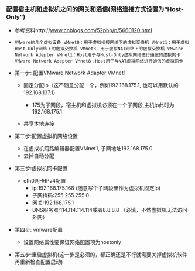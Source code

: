 ### 配置宿主机和虚拟机之间的网关和通信(网络连接方式设置为“Host-Only”)

- 参考资料http://www.cnblogs.com/52php/p/5660120.html

* `VMware的几个虚拟设备
  VMnet0：用于虚拟桥接网络下的虚拟交换机
  VMnet1：用于虚拟Host-Only网络下的虚拟交换机
  VMnet8：用于虚拟NAT网络下的虚拟交换机
  VMware Network Adepter VMnet1：Host用于与Host-Only虚拟网络进行通信的虚拟网卡
  VMware Network Adepter VMnet8：Host用于与NAT虚拟网络进行通信的虚拟网卡`
  
* 第一步: 配置VMware Network Adapter VMnet1

  - 固定分配ip（这不随意分配一个，例如192.168.175.1, 也可以用默认的192.168.137.1）
  
    - 175为子网段，宿主机和虚拟机必须在一个子网段,主机ip此时为192.168.175.1
  - 共享本地连接
  
* 第二步:配置虚拟机网络设置
  - 在虚拟机网路编辑器配置VMnet1, 子网地址192.168.175.0
  - 去掉自动分配
  
* 第三步:虚拟机网卡配置
  - eth0网卡IPv4配置
    - ip:192.168.175.168  (随意写个子网段里作为虚拟机固定ip)
    - 子网掩码:255.255.255.0
    - 网关:192.168.175.1
    - DNS服务器:114.114.114.114或者8.8.8.8  （必填，不然虚拟机无法访问外网）
    
* 第四步: vmware配置

  - 设置网络属性要保证网络配置项为hostonly
  
* 第五步:重启虚拟机(这一步是必须的，都正确还是不行就需要关掉虚拟机软件再重新检查配置启动)
  
